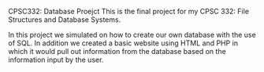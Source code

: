 CPSC332: Database Proejct
This is the final project for my CPSC 332: File Structures and Database Systems. 

In this project we simulated on how to create our own database with the use of SQL. In addition we created a basic website using HTML and PHP in which it would pull out information from the database based on the information input by the user.